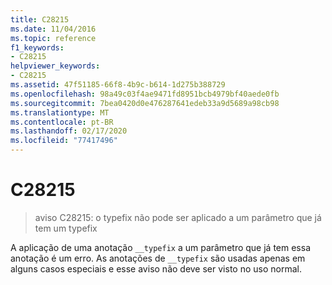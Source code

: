 ```yaml
---
title: C28215
ms.date: 11/04/2016
ms.topic: reference
f1_keywords:
- C28215
helpviewer_keywords:
- C28215
ms.assetid: 47f51185-66f8-4b9c-b614-1d275b388729
ms.openlocfilehash: 98a49c03f4ae9471fd8951bcb4979bf40aede0fb
ms.sourcegitcommit: 7bea0420d0e476287641edeb33a9d5689a98cb98
ms.translationtype: MT
ms.contentlocale: pt-BR
ms.lasthandoff: 02/17/2020
ms.locfileid: "77417496"
---
```

# <a name="c28215"></a>C28215

> aviso C28215: o typefix não pode ser aplicado a um parâmetro que já tem um typefix

A aplicação de uma anotação `__typefix` a um parâmetro que já tem essa anotação é um erro. As anotações de `__typefix` são usadas apenas em alguns casos especiais e esse aviso não deve ser visto no uso normal.
